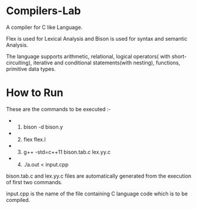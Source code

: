 # Compilers-Lab
A compiler for C like Language.

Flex is used for Lexical Analysis and Bison is used for syntax and semantic Analysis.

The language supports arithmetic, relational, logical operators( with short-circuiting), iterative and conditional statements(with nesting), functions, primitive data types.


# How to Run
These are the commands to be executed :-
-  1. bison -d bison.y 
-  2. flex flex.l
-  3. g++ -std=c++11 bison.tab.c lex.yy.c
-  4. ./a.out < input.cpp 

bison.tab.c and lex.yy.c files are automatically generated from the execution of first two commands.

input.cpp is the name of the file containing C language code which is to be compiled.


